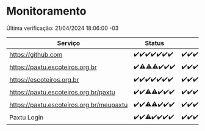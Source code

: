 # Monitoramento

Última verificação: 21/04/2024 18:06:00 -03

|Serviço|Status|Últimas 24h|
|---|---|---|
|https://github.com|<span title="2024-04-14: OK=10">✔️</span><span title="2024-04-15: OK=21">✔️</span><span title="2024-04-16: OK=24">✔️</span><span title="2024-04-17: OK=24">✔️</span><span title="2024-04-18: OK=24">✔️</span><span title="2024-04-19: OK=24">✔️</span><span title="2024-04-20: OK=22">✔️</span>|<span title="20/04/2024 19:06:00 -03 : 200">✔️</span><span title="20/04/2024 20:04:00 -03 : 200">✔️</span><span title="20/04/2024 21:33:00 -03 : 200">✔️</span><span title="20/04/2024 22:46:00 -03 : 200">✔️</span><span title="20/04/2024 23:19:00 -03 : 200">✔️</span><span title="21/04/2024 00:07:00 -03 : 200">✔️</span><span title="21/04/2024 01:07:00 -03 : 200">✔️</span><span title="21/04/2024 02:05:00 -03 : 200">✔️</span><span title="21/04/2024 03:08:00 -03 : 200">✔️</span><span title="21/04/2024 04:05:00 -03 : 200">✔️</span><span title="21/04/2024 05:07:00 -03 : 200">✔️</span><span title="21/04/2024 06:05:00 -03 : 200">✔️</span><span title="21/04/2024 07:05:00 -03 : 200">✔️</span><span title="21/04/2024 08:04:00 -03 : 200">✔️</span><span title="21/04/2024 09:11:00 -03 : 200">✔️</span><span title="21/04/2024 10:07:00 -03 : 200">✔️</span><span title="21/04/2024 11:06:00 -03 : 200">✔️</span><span title="21/04/2024 12:06:00 -03 : 200">✔️</span><span title="21/04/2024 13:07:00 -03 : 200">✔️</span><span title="21/04/2024 14:05:00 -03 : 200">✔️</span><span title="21/04/2024 15:09:00 -03 : 200">✔️</span><span title="21/04/2024 16:02:00 -03 : 200">✔️</span><span title="21/04/2024 17:07:00 -03 : 200">✔️</span><span title="21/04/2024 18:06:00 -03 : 200">✔️</span>|
|https://paxtu.escoteiros.org.br|<span title="2024-04-14: OK=10">✔️</span><span title="2024-04-15: OK=20, Falhas=1">⚠️</span><span title="2024-04-16: OK=23, Falhas=1">⚠️</span><span title="2024-04-17: OK=22, Falhas=2">⚠️</span><span title="2024-04-18: OK=24">✔️</span><span title="2024-04-19: OK=24">✔️</span><span title="2024-04-20: OK=22">✔️</span>|<span title="20/04/2024 19:06:00 -03 : 200">✔️</span><span title="20/04/2024 20:04:00 -03 : 200">✔️</span><span title="20/04/2024 21:33:00 -03 : 200">✔️</span><span title="20/04/2024 22:46:00 -03 : 200">✔️</span><span title="20/04/2024 23:19:00 -03 : 200">✔️</span><span title="21/04/2024 00:07:00 -03 : 200">✔️</span><span title="21/04/2024 01:07:00 -03 : 200">✔️</span><span title="21/04/2024 02:05:00 -03 : 200">✔️</span><span title="21/04/2024 03:08:00 -03 : 200">✔️</span><span title="21/04/2024 04:05:00 -03 : 200">✔️</span><span title="21/04/2024 05:07:00 -03 : 200">✔️</span><span title="21/04/2024 06:05:00 -03 : 200">✔️</span><span title="21/04/2024 07:05:00 -03 : 200">✔️</span><span title="21/04/2024 08:04:00 -03 : 200">✔️</span><span title="21/04/2024 09:11:00 -03 : 200">✔️</span><span title="21/04/2024 10:07:00 -03 : 200">✔️</span><span title="21/04/2024 11:06:00 -03 : 200">✔️</span><span title="21/04/2024 12:06:00 -03 : 200">✔️</span><span title="21/04/2024 13:07:00 -03 : 200">✔️</span><span title="21/04/2024 14:05:00 -03 : 200">✔️</span><span title="21/04/2024 15:09:00 -03 : 200">✔️</span><span title="21/04/2024 16:02:00 -03 : 200">✔️</span><span title="21/04/2024 17:07:00 -03 : 200">✔️</span><span title="21/04/2024 18:06:00 -03 : 200">✔️</span>|
|https://escoteiros.org.br|<span title="2024-04-14: OK=10">✔️</span><span title="2024-04-15: OK=21">✔️</span><span title="2024-04-16: OK=24">✔️</span><span title="2024-04-17: OK=24">✔️</span><span title="2024-04-18: OK=24">✔️</span><span title="2024-04-19: OK=24">✔️</span><span title="2024-04-20: OK=22">✔️</span>|<span title="20/04/2024 19:06:00 -03 : 200">✔️</span><span title="20/04/2024 20:04:00 -03 : 200">✔️</span><span title="20/04/2024 21:33:00 -03 : 200">✔️</span><span title="20/04/2024 22:46:00 -03 : 200">✔️</span><span title="20/04/2024 23:19:00 -03 : 200">✔️</span><span title="21/04/2024 00:07:00 -03 : 200">✔️</span><span title="21/04/2024 01:07:00 -03 : 200">✔️</span><span title="21/04/2024 02:05:00 -03 : 200">✔️</span><span title="21/04/2024 03:08:00 -03 : 200">✔️</span><span title="21/04/2024 04:05:00 -03 : 200">✔️</span><span title="21/04/2024 05:07:00 -03 : 200">✔️</span><span title="21/04/2024 06:05:00 -03 : 200">✔️</span><span title="21/04/2024 07:05:00 -03 : 200">✔️</span><span title="21/04/2024 08:04:00 -03 : 200">✔️</span><span title="21/04/2024 09:11:00 -03 : 200">✔️</span><span title="21/04/2024 10:07:00 -03 : 200">✔️</span><span title="21/04/2024 11:06:00 -03 : 200">✔️</span><span title="21/04/2024 12:06:00 -03 : 200">✔️</span><span title="21/04/2024 13:07:00 -03 : 200">✔️</span><span title="21/04/2024 14:05:00 -03 : 200">✔️</span><span title="21/04/2024 15:09:00 -03 : 200">✔️</span><span title="21/04/2024 16:02:00 -03 : 200">✔️</span><span title="21/04/2024 17:07:00 -03 : 200">✔️</span><span title="21/04/2024 18:06:00 -03 : 200">✔️</span>|
|https://paxtu.escoteiros.org.br/paxtu|<span title="2024-04-14: OK=10">✔️</span><span title="2024-04-15: OK=21">✔️</span><span title="2024-04-16: OK=23, Falhas=1">⚠️</span><span title="2024-04-17: OK=23, Falhas=1">⚠️</span><span title="2024-04-18: OK=24">✔️</span><span title="2024-04-19: OK=24">✔️</span><span title="2024-04-20: OK=22">✔️</span>|<span title="20/04/2024 19:06:00 -03 : 200">✔️</span><span title="20/04/2024 20:04:00 -03 : 200">✔️</span><span title="20/04/2024 21:33:00 -03 : 200">✔️</span><span title="20/04/2024 22:46:00 -03 : 200">✔️</span><span title="20/04/2024 23:19:00 -03 : 200">✔️</span><span title="21/04/2024 00:07:00 -03 : 200">✔️</span><span title="21/04/2024 01:07:00 -03 : 200">✔️</span><span title="21/04/2024 02:05:00 -03 : 200">✔️</span><span title="21/04/2024 03:08:00 -03 : 200">✔️</span><span title="21/04/2024 04:05:00 -03 : 200">✔️</span><span title="21/04/2024 05:07:00 -03 : 200">✔️</span><span title="21/04/2024 06:05:00 -03 : 200">✔️</span><span title="21/04/2024 07:05:00 -03 : 200">✔️</span><span title="21/04/2024 08:04:00 -03 : 200">✔️</span><span title="21/04/2024 09:11:00 -03 : 200">✔️</span><span title="21/04/2024 10:07:00 -03 : 200">✔️</span><span title="21/04/2024 11:06:00 -03 : 200">✔️</span><span title="21/04/2024 12:06:00 -03 : 200">✔️</span><span title="21/04/2024 13:07:00 -03 : 200">✔️</span><span title="21/04/2024 14:05:00 -03 : 200">✔️</span><span title="21/04/2024 15:09:00 -03 : 200">✔️</span><span title="21/04/2024 16:03:00 -03 : 200">✔️</span><span title="21/04/2024 17:07:00 -03 : 200">✔️</span><span title="21/04/2024 18:06:00 -03 : 200">✔️</span>|
|https://paxtu.escoteiros.org.br/meupaxtu|<span title="2024-04-14: OK=10">✔️</span><span title="2024-04-15: OK=21">✔️</span><span title="2024-04-16: OK=23, Falhas=1">⚠️</span><span title="2024-04-17: OK=23, Falhas=1">⚠️</span><span title="2024-04-18: OK=24">✔️</span><span title="2024-04-19: OK=24">✔️</span><span title="2024-04-20: OK=22">✔️</span>|<span title="20/04/2024 19:06:00 -03 : 200">✔️</span><span title="20/04/2024 20:04:00 -03 : 200">✔️</span><span title="20/04/2024 21:33:00 -03 : 200">✔️</span><span title="20/04/2024 22:46:00 -03 : 200">✔️</span><span title="20/04/2024 23:19:00 -03 : 200">✔️</span><span title="21/04/2024 00:07:00 -03 : 200">✔️</span><span title="21/04/2024 01:07:00 -03 : 200">✔️</span><span title="21/04/2024 02:05:00 -03 : 200">✔️</span><span title="21/04/2024 03:08:00 -03 : 200">✔️</span><span title="21/04/2024 04:05:00 -03 : 200">✔️</span><span title="21/04/2024 05:07:00 -03 : 200">✔️</span><span title="21/04/2024 06:05:00 -03 : 200">✔️</span><span title="21/04/2024 07:05:00 -03 : 200">✔️</span><span title="21/04/2024 08:04:00 -03 : 200">✔️</span><span title="21/04/2024 09:11:00 -03 : 200">✔️</span><span title="21/04/2024 10:07:00 -03 : 200">✔️</span><span title="21/04/2024 11:06:00 -03 : 200">✔️</span><span title="21/04/2024 12:06:00 -03 : 200">✔️</span><span title="21/04/2024 13:07:00 -03 : 200">✔️</span><span title="21/04/2024 14:05:00 -03 : 200">✔️</span><span title="21/04/2024 15:09:00 -03 : 200">✔️</span><span title="21/04/2024 16:03:00 -03 : 200">✔️</span><span title="21/04/2024 17:07:00 -03 : 200">✔️</span><span title="21/04/2024 18:06:00 -03 : 200">✔️</span>|
|Paxtu Login|<span title="2024-04-14: OK=10">✔️</span><span title="2024-04-15: OK=21">✔️</span><span title="2024-04-16: OK=23, Falhas=1">⚠️</span><span title="2024-04-17: OK=24">✔️</span><span title="2024-04-18: OK=24">✔️</span><span title="2024-04-19: OK=24">✔️</span><span title="2024-04-20: OK=22">✔️</span>|<span title="20/04/2024 19:06:00 -03 : 200">✔️</span><span title="20/04/2024 20:04:00 -03 : 200">✔️</span><span title="20/04/2024 21:33:00 -03 : 200">✔️</span><span title="20/04/2024 22:46:00 -03 : 200">✔️</span><span title="20/04/2024 23:19:00 -03 : 200">✔️</span><span title="21/04/2024 00:07:00 -03 : 200">✔️</span><span title="21/04/2024 01:07:00 -03 : 200">✔️</span><span title="21/04/2024 02:05:00 -03 : 200">✔️</span><span title="21/04/2024 03:08:00 -03 : 200">✔️</span><span title="21/04/2024 04:05:00 -03 : 200">✔️</span><span title="21/04/2024 05:07:00 -03 : 200">✔️</span><span title="21/04/2024 06:05:00 -03 : 200">✔️</span><span title="21/04/2024 07:05:00 -03 : 200">✔️</span><span title="21/04/2024 08:04:00 -03 : 200">✔️</span><span title="21/04/2024 09:11:00 -03 : 200">✔️</span><span title="21/04/2024 10:07:00 -03 : 200">✔️</span><span title="21/04/2024 11:06:00 -03 : 200">✔️</span><span title="21/04/2024 12:06:00 -03 : 200">✔️</span><span title="21/04/2024 13:07:00 -03 : 200">✔️</span><span title="21/04/2024 14:05:00 -03 : 200">✔️</span><span title="21/04/2024 15:09:00 -03 : 200">✔️</span><span title="21/04/2024 16:03:00 -03 : 200">✔️</span><span title="21/04/2024 17:07:00 -03 : 200">✔️</span><span title="21/04/2024 18:06:00 -03 : 200">✔️</span>|
